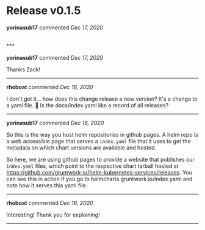 # Release v0.1.5

**yorinasub17** commented *Dec 17, 2020*


<br />
***


**yorinasub17** commented *Dec 17, 2020*

Thanks Zack!
***

**rhoboat** commented *Dec 18, 2020*

I don't get it... how does this change release a new version? It's a change to a yaml file. 🤔 Is the docs/index.yaml like a record of all releases?
***

**yorinasub17** commented *Dec 18, 2020*

So this is the way you host helm repositories in github pages. A helm repo is a web accessible page that serves a `index.yaml` file that it uses to get the metadata on which chart versions are available and hosted.

So here, we are using github pages to provide a website that publishes our `index.yaml` files, which point to the respective chart tarball hosted at https://github.com/gruntwork-io/helm-kubernetes-services/releases. You can see this in action if you go to helmcharts.gruntwork.io/index.yaml and note how it serves this yaml file.
***

**rhoboat** commented *Dec 18, 2020*

Interesting! Thank you for explaining!
***

